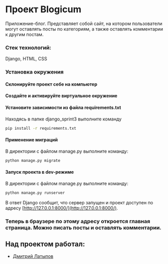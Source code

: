 # Проект Blogicum

Приложение-блог. Представляет собой сайт, на котором пользователи могут оставлять посты
по категориям, а также оставлять комментарии к другим постам. 

### Стек технологий:
 Django, HTML, CSS

### Установка окружения
#### Склонируйте проект себе на компьютер
#### Создайте и активируйте виртуальное окружение
#### Установите зависимости из файла requirements.txt

Находясь в папке django_sprint3 выполните команду

```bash
pip install -r requirements.txt
```
#### Применение миграций

    
В директории с файлом manage.py выполните команду: 

```bash
python manage.py migrate
```
#### Запуск проекта в dev-режиме

    
В директории с файлом manage.py выполните команду: 

```bash
python manage.py runserver
```

В ответ Django сообщит, что сервер запущен и проект доступен по адресу [http://127.0.0.1:8000/](http://127.0.0.1:8000/). 

### Теперь в браузере по этому адресу откроется главная страница. Можно писать посты и оставлять комментарии.

## Над проектом работал:
- [Дмитрий Латыпов](https://github.com/deviator2004)
